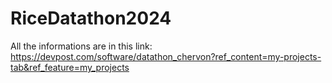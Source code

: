 # RiceDatathon2024
All the informations are in this link: https://devpost.com/software/datathon_chervon?ref_content=my-projects-tab&ref_feature=my_projects

